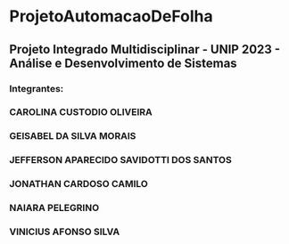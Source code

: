# ProjetoAutomacaoDeFolha

## Projeto Integrado Multidisciplinar - UNIP 2023 - Análise e Desenvolvimento de Sistemas

### Integrantes: 
### CAROLINA CUSTODIO OLIVEIRA
### GEISABEL DA SILVA MORAIS
### JEFFERSON APARECIDO SAVIDOTTI DOS SANTOS 
### JONATHAN CARDOSO CAMILO
### NAIARA PELEGRINO
### VINICIUS AFONSO SILVA
 